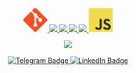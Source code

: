 
<div>
  <p align='center'>
       <a href ="https://github.com/VladimirovES/GIT">
    <img src="https://github.com/devicons/devicon/blob/master/icons/git/git-original.svg" width="50px"/>
    <a href ="https://github.com/VladimirovES/Postman">
  <img src="https://user-images.githubusercontent.com/99370940/160435038-7f0a69f0-f4aa-49f9-a8eb-86198977e167.png" width="50px"/>
      <a href ="https://github.com/VladimirovES/documentation">
  <img src="http://testbase.ru/wp-content/uploads/2014/12/1419215452_Checklist-64.png" width="50px"/>
     <a href ="https://github.com/VladimirovES/SQL">
  <img src="https://user-images.githubusercontent.com/89486551/143319757-0bbd31ce-7860-447a-9571-504653849d0b.png" width="50px"/>
       <a href ="https://www.youtube.com/watch?v=Ntm9A7h_9hw">
  <img src ="https://external-content.duckduckgo.com/iu/?u=https%3A%2F%2Fuxwing.com%2Fwp-content%2Fthemes%2Fuxwing%2Fdownload%2F10-brands-and-social-media%2Fchromium.png&f=1&nofb=1" width='50px'>
         <a href ="https://github.com/VladimirovES/JS-practice">
         <img src ="https://raw.githubusercontent.com/devicons/devicon/1119b9f84c0290e0f0b38982099a2bd027a48bf1/icons/javascript/javascript-original.svg" width='50px'>
         </a>
     </p>
  </div> 
          <div>
               <p align='center'>
                 <img src="https://github.com/VladimirovES/good_stuff/blob/main/%D0%BA%D1%83%D0%BA%D1%83%D0%BA%D1%83%D0%BB%D0%B0%D0%B2%D0%BD234456.gif?raw=true" width="600" />
               <p/>
               <div/>
</div>
                <div id="badges">
                  <p align='center'>
  <a href="https://t.me/vladimirov_ES">
    <img src="https://img.shields.io/badge/Telegram-blue?logo=telegram" alt="Telegram Badge"/>
  </a>
  <a href="not now">
    <img src="https://img.shields.io/badge/LinkedIn-blue?logo=linkedin&logoColor=white" alt="LinkedIn Badge"/>
   </a>
        <p/>
</div>




